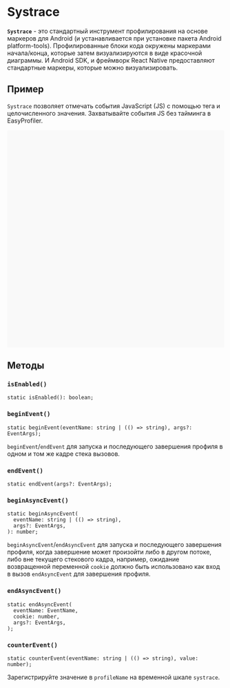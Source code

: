 # Systrace

**`Systrace`** - это стандартный инструмент профилирования на основе маркеров для Android (и устанавливается при установке пакета Android platform-tools). Профилированные блоки кода окружены маркерами начала/конца, которые затем визуализируются в виде красочной диаграммы. И Android SDK, и фреймворк React Native предоставляют стандартные маркеры, которые можно визуализировать.

## Пример

`Systrace` позволяет отмечать события JavaScript (JS) с помощью тега и целочисленного значения. Захватывайте события JS без тайминга в EasyProfiler.

<div data-snack-id="@bndby/systrace-example" data-snack-platform="web" data-snack-preview="true" data-snack-theme="light" style="overflow:hidden;background:#F9F9F9;border:1px solid var(--color-border);border-radius:4px;height:505px;width:100%"></div>

## Методы

### `isEnabled()`

```tsx
static isEnabled(): boolean;
```

### `beginEvent()`

```tsx
static beginEvent(eventName: string | (() => string), args?: EventArgs);
```

`beginEvent`/`endEvent` для запуска и последующего завершения профиля в одном и том же кадре стека вызовов.

### `endEvent()`

```tsx
static endEvent(args?: EventArgs);
```

### `beginAsyncEvent()`

```tsx
static beginAsyncEvent(
  eventName: string | (() => string),
  args?: EventArgs,
): number;
```

`beginAsyncEvent`/`endAsyncEvent` для запуска и последующего завершения профиля, когда завершение может произойти либо в другом потоке, либо вне текущего стекового кадра, например, ожидание возвращенной переменной `cookie` должно быть использовано как вход в вызов `endAsyncEvent` для завершения профиля.

### `endAsyncEvent()`

```tsx
static endAsyncEvent(
  eventName: EventName,
  cookie: number,
  args?: EventArgs,
);
```

### `counterEvent()`

```tsx
static counterEvent(eventName: string | (() => string), value: number);
```

Зарегистрируйте значение в `profileName` на временной шкале `systrace`.
